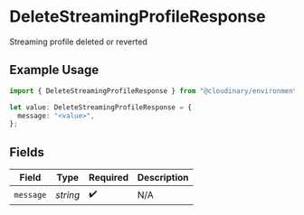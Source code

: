 # DeleteStreamingProfileResponse

Streaming profile deleted or reverted

## Example Usage

```typescript
import { DeleteStreamingProfileResponse } from "@cloudinary/environment-config/models/operations";

let value: DeleteStreamingProfileResponse = {
  message: "<value>",
};
```

## Fields

| Field              | Type               | Required           | Description        |
| ------------------ | ------------------ | ------------------ | ------------------ |
| `message`          | *string*           | :heavy_check_mark: | N/A                |